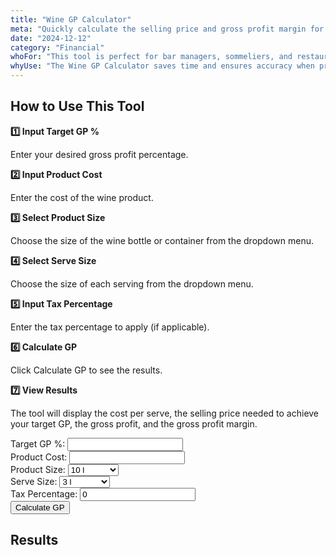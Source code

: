 ```yaml
---
title: "Wine GP Calculator"
meta: "Quickly calculate the selling price and gross profit margin for wine servings by inputting product costs, sizes, and your target gross profit percentage."
date: "2024-12-12"
category: "Financial"
whoFor: "This tool is perfect for bar managers, sommeliers, and restaurant owners who need to determine the ideal selling price for wine servings to meet gross profit targets. It's especially useful during menu planning or when updating pricing strategies."
whyUse: "The Wine GP Calculator saves time and ensures accuracy when pricing wine servings. By automatically factoring in product size, serving size, and tax, it eliminates guesswork and manual errors, helping you maintain desired profit margins with minimal effort."
---
```


## How to Use This Tool

**1️⃣ Input Target GP %**

Enter your desired gross profit percentage.

**2️⃣ Input Product Cost**

Enter the cost of the wine product.

**3️⃣ Select Product Size**

Choose the size of the wine bottle or container from the dropdown menu.

**4️⃣ Select Serve Size**

Choose the size of each serving from the dropdown menu.

**5️⃣ Input Tax Percentage**

Enter the tax percentage to apply (if applicable).

**6️⃣ Calculate GP**

Click Calculate GP to see the results.

**7️⃣ View Results**

The tool will display the cost per serve, the selling price needed to achieve your target GP, the gross profit, and the gross profit margin.

<div class="tool-embed">
<div class="container">
    <div class="section" id="wine-gp-section">
        <div class="form-row">
            <div class="form-column">
                <label for="target-gp">Target GP %:</label>
                <input type="number" id="target-gp">
            </div>
            <div class="form-column">
                <label for="product-cost">Product Cost:</label>
                <input type="number" id="product-cost">
            </div>
        </div>
        <div class="form-row">
            <div class="form-column">
                <label for="product-size">Product Size:</label>
                <select id="product-size">
                    <option value="10000">10 l</option>
                    <option value="3000">3 l</option>
                    <option value="1500">1.5 l</option>
                    <option value="1000">1 l</option>
                    <option value="750">750 ml</option>
                    <option value="700">700 ml</option>
                    <option value="500">500 ml</option>
                    <option value="370.5">370.5 ml</option>
                    <option value="350">350 ml</option>
                    <option value="250">250 ml</option>
                    <option value="200">200 ml</option>
                    <option value="180.75">180.75 ml</option>
                </select>
            </div>
            <div class="form-column">
                <label for="serve-size">Serve Size:</label>
                <select id="serve-size">
                    <option value="3000">3 l</option>
                    <option value="1500">1.5 l</option>
                    <option value="1000">1 l</option>
                    <option value="750">750 ml</option>
                    <option value="700">700 ml</option>
                    <option value="500">500 ml</option>
                    <option value="370.5">370.5 ml</option>
                    <option value="350">350 ml</option>
                    <option value="250">250 ml</option>
                    <option value="200">200 ml</option>
                    <option value="180.75">180.75 ml</option>
                    <option value="175">175 ml</option>
                    <option value="125">125 ml</option>
                </select>
            </div>
        </div>
        <div class="form-row">
            <div class="form-column">
                <label for="tax-percentage">Tax Percentage:</label>
                <input type="number" id="tax-percentage" value="0">
            </div>
        </div>
        <button onclick="calculateWineGP()">Calculate GP</button>
        <div class="section" id="results-section">
            <h2>Results</h2>
            <ul id="results-list"></ul>
        </div>
    </div>
</div>

<script>
    function calculateWineGP() {
        const targetGP = parseFloat(document.getElementById('target-gp').value);
        const productCost = parseFloat(document.getElementById('product-cost').value);
        const productSize = parseFloat(document.getElementById('product-size').value);
        const serveSize = parseFloat(document.getElementById('serve-size').value);
        const taxPercentage = parseFloat(document.getElementById('tax-percentage').value);

        if (isNaN(targetGP) || isNaN(productCost) || isNaN(productSize) || isNaN(serveSize) ||
            targetGP <= 0 || productCost <= 0 || productSize <= 0 || serveSize <= 0 ||
            isNaN(taxPercentage) || taxPercentage < 0) {
            alert("Please enter valid positive numbers for all fields.");
            return;
        }

        const costPerServe = (productCost / productSize) * serveSize;
        let sellingPrice = costPerServe / ((100 - targetGP) / 100);

        sellingPrice = sellingPrice * (1 + (taxPercentage / 100));

        const grossProfit = sellingPrice - costPerServe;
        const grossProfitMargin = (grossProfit / sellingPrice) * 100;

        const resultsList = document.getElementById('results-list');
        resultsList.innerHTML = '';
        const li1 = document.createElement('li');
        li1.textContent = `Cost Per Serve: ${costPerServe.toFixed(2)}`;
        const li2 = document.createElement('li');
        li2.textContent = `Selling Price (to achieve target GP): ${sellingPrice.toFixed(2)}`;
        const li3 = document.createElement('li');
        li3.textContent = `Gross Profit: ${grossProfit.toFixed(2)}`;
        const li4 = document.createElement('li');
        li4.textContent = `Gross Profit Margin: ${grossProfitMargin.toFixed(2)}%`;
        resultsList.appendChild(li1);
        resultsList.appendChild(li2);
        resultsList.appendChild(li3);
        resultsList.appendChild(li4);
    }
</script>
</div>